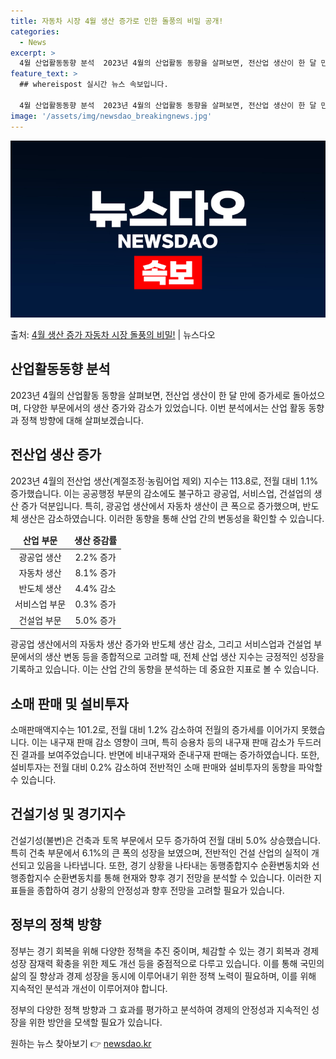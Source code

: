```yaml
---
title: 자동차 시장 4월 생산 증가로 인한 돌풍의 비밀 공개!
categories:
  - News
excerpt: >
  4월 산업활동동향 분석  2023년 4월의 산업활동 동향을 살펴보면, 전산업 생산이 한 달 만에 증가세로 돌…
feature_text: >
  ## whereispost 실시간 뉴스 속보입니다.

  4월 산업활동동향 분석  2023년 4월의 산업활동 동향을 살펴보면, 전산업 생산이 한 달 만에 증가세로 돌…
image: '/assets/img/newsdao_breakingnews.jpg'
---
```


![뉴스다오 속보](/assets/img/newsdao_breakingnews.jpg)

<p>출처: <a href="https://newsdao.kr/4009" rel="dofollow">4월 생산 증가 자동차 시장 돌풍의 비밀!</a> | 뉴스다오</p>

<h2 data-ke-size="size26">산업활동동향 분석</h2>
<p data-ke-size="size16">2023년 4월의 산업활동 동향을 살펴보면, 전산업 생산이 한 달 만에 증가세로 돌아섰으며, 다양한 부문에서의 생산 증가와 감소가 있었습니다. 이번 분석에서는 산업 활동 동향과 정책 방향에 대해 살펴보겠습니다.</p>

<h2 data-ke-size="size24">전산업 생산 증가</h2>
<p data-ke-size="size16">2023년 4월의 전산업 생산(계절조정·농림어업 제외) 지수는 113.8로, 전월 대비 1.1% 증가했습니다. 이는 공공행정 부문의 감소에도 불구하고 광공업, 서비스업, 건설업의 생산 증가 덕분입니다. 특히, 광공업 생산에서 자동차 생산이 큰 폭으로 증가했으며, 반도체 생산은 감소하였습니다. 이러한 동향을 통해 산업 간의 변동성을 확인할 수 있습니다.</p>
<table>
<thead>
<tr>
<td style="text-align: center; height: 17px;"><b>산업 부문</b></td>
<td style="text-align: center; height: 17px;"><b>생산 증감률</b></td>
</tr>
</thead>
<tbody>
<tr>
<td style="text-align: center; height: 17px;">광공업 생산</td>
<td style="text-align: center; height: 17px;">2.2% 증가</td>
</tr>
<tr>
<td style="text-align: center; height: 17px;">자동차 생산</td>
<td style="text-align: center; height: 17px;">8.1% 증가</td>
</tr>
<tr>
<td style="text-align: center; height: 17px;">반도체 생산</td>
<td style="text-align: center; height: 17px;">4.4% 감소</td>
</tr>
<tr>
<td style="text-align: center; height: 17px;">서비스업 부문</td>
<td style="text-align: center; height: 17px;">0.3% 증가</td>
</tr>
<tr>
<td style="text-align: center; height: 17px;">건설업 부문</td>
<td style="text-align: center; height: 17px;">5.0% 증가</td>
</tr>
</tbody>
</table>
<p data-ke-size="size16">광공업 생산에서의 자동차 생산 증가와 반도체 생산 감소, 그리고 서비스업과 건설업 부문에서의 생산 변동 등을 종합적으로 고려할 때, 전체 산업 생산 지수는 긍정적인 성장을 기록하고 있습니다. 이는 산업 간의 동향을 분석하는 데 중요한 지표로 볼 수 있습니다.</p>

<h2 data-ke-size="size24">소매 판매 및 설비투자</h2>
<p data-ke-size="size16">소매판매액지수는 101.2로, 전월 대비 1.2% 감소하여 전월의 증가세를 이어가지 못했습니다. 이는 내구재 판매 감소 영향이 크며, 특히 승용차 등의 내구재 판매 감소가 두드러진 결과를 보여주었습니다. 반면에 비내구재와 준내구재 판매는 증가하였습니다. 또한, 설비투자는 전월 대비 0.2% 감소하여 전반적인 소매 판매와 설비투자의 동향을 파악할 수 있습니다.</p>

<h2 data-ke-size="size24">건설기성 및 경기지수</h2>
<p data-ke-size="size16">건설기성(불변)은 건축과 토목 부문에서 모두 증가하여 전월 대비 5.0% 상승했습니다. 특히 건축 부문에서 6.1%의 큰 폭의 성장을 보였으며, 전반적인 건설 산업의 실적이 개선되고 있음을 나타냅니다. 또한, 경기 상황을 나타내는 동행종합지수 순환변동치와 선행종합지수 순환변동치를 통해 현재와 향후 경기 전망을 분석할 수 있습니다. 이러한 지표들을 종합하여 경기 상황의 안정성과 향후 전망을 고려할 필요가 있습니다.</p>

<h2 data-ke-size="size24">정부의 정책 방향</h2>
<p data-ke-size="size16">정부는 경기 회복을 위해 다양한 정책을 추진 중이며, 체감할 수 있는 경기 회복과 경제 성장 잠재력 확충을 위한 제도 개선 등을 중점적으로 다루고 있습니다. 이를 통해 국민의 삶의 질 향상과 경제 성장을 동시에 이루어내기 위한 정책 노력이 필요하며, 이를 위해 지속적인 분석과 개선이 이루어져야 합니다.</p>
<p data-ke-size="size16">정부의 다양한 정책 방향과 그 효과를 평가하고 분석하여 경제의 안정성과 지속적인 성장을 위한 방안을 모색할 필요가 있습니다.</p>

<p data-ke-size="size16"></p> 

원하는 뉴스 찾아보기 👉 <a href="https://newsdao.kr" rel="dofollow">newsdao.kr</a>



